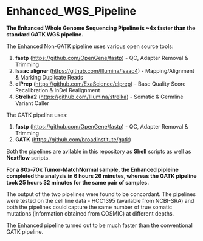 # Enhanced_WGS_Pipeline

**The Enhanced Whole Genome Sequencing Pipeline is ~4x faster than the standard GATK WGS pipeline.**

The Enhanced Non-GATK pipeline uses various open source tools:
1. **fastp** (https://github.com/OpenGene/fastp) - QC, Adapter Removal & Trimming
2. **Isaac aligner** (https://github.com/Illumina/Isaac4) - Mapping/Alignment & Marking Duplicate Reads
3. **elPrep** (https://github.com/ExaScience/elprep) - Base Quality Score Recalibration & InDel Realignment
4. **Strelka2** (https://github.com/Illumina/strelka) - Somatic & Germline Variant Caller

The GATK pipeline uses:
1. **fastp** (https://github.com/OpenGene/fastp) - QC, Adapter Removal & Trimming
2. **GATK** (https://github.com/broadinstitute/gatk)

Both the pipelines are avilable in this repository as **Shell** scripts as well as **Nextflow** scripts.

**For a 80x-70x Tumor-MatchNormal sample, the Enhanced pipleine completed the analysis in 6 hours 26 minutes, whereas the GATK pipeline took 25 hours 32 minutes for the same pair of samples.**

The output of the two pipelines were found to be concordant. The pipelines were tested on the cell line data - HCC1395 (available from NCBI-SRA) and both the pipelines could capture the same number of true somatic mutations (information obtained from COSMIC) at different depths.

The Enhanced pipeline turned out to be much faster than the conventional GATK pipeline.




